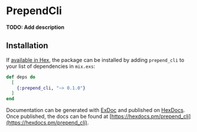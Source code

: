 # PrependCli

**TODO: Add description**

## Installation

If [available in Hex](https://hex.pm/docs/publish), the package can be installed
by adding `prepend_cli` to your list of dependencies in `mix.exs`:

```elixir
def deps do
  [
    {:prepend_cli, "~> 0.1.0"}
  ]
end
```

Documentation can be generated with [ExDoc](https://github.com/elixir-lang/ex_doc)
and published on [HexDocs](https://hexdocs.pm). Once published, the docs can
be found at [https://hexdocs.pm/prepend_cli](https://hexdocs.pm/prepend_cli).

